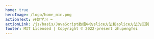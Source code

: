 ```yaml
---
home: true
heroImage: /logo/home_min.png
actionText: 开始学习 →
actionLink: /js/basis/JavaScript数组中的slice方法和aplice方法的区别
footer: MIT Licensed | Copyright © 2022-present zhupengfei
---
```

